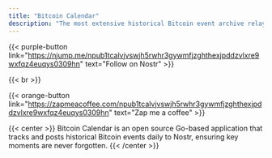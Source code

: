 ```yaml
---
title: "Bitcoin Calendar"
description: "The most extensive historical Bitcoin event archive relaying every Bitcoin milestone to Nostr"
---
```


{{< purple-button link="https://njump.me/npub1tcalvjvswjh5rwhr3gywmfjzghthexjpddzvlxre9wxfqz4euqys0309hn" text="Follow on Nostr" >}}

{{< br >}}

{{< orange-button link="https://zapmeacoffee.com/npub1tcalvjvswjh5rwhr3gywmfjzghthexjpddzvlxre9wxfqz4euqys0309hn" text="Zap me a coffee" >}}

{{< center >}}
Bitcoin Calendar is an open source Go-based application that tracks and posts historical Bitcoin events daily to Nostr, ensuring key moments are never forgotten.
{{< /center >}}
